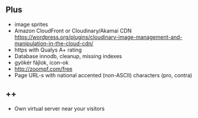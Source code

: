## Plus

- image sprites
- Amazon CloudFront or Cloudinary/Akamai CDN https://wordpress.org/plugins/cloudinary-image-management-and-manipulation-in-the-cloud-cdn/
- https with Qualys A+ rating
- Database innodb, cleanup, missing indexes
- gyökér fájlok, icon-ok
- http://zoompf.com/free
- Page URL-s with national accented (non-ASCII) characters (pro, contra)

## ++

- Own virtual server near your visitors
